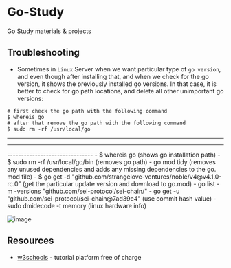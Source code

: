 # Go-Study
Go Study materials &amp; projects

## Troubleshooting

- Sometimes in `Linux` Server when we want particular type of `go version`, and even though after installing that, and when we check for the go version, it shows the previously installed go versions. In that case, it is better to check for go path locations, and delete all other unimportant go versions:

```
# first check the go path with the following command
$ whereis go
# after that remove the go path with the following command
$ sudo rm -rf /usr/local/go
```

--------------

--------------------------------------------------------------------------------------------------------------------------
<Go commands>
-------------------------------
- $ whereis go (shows go installation path)
- $ sudo rm -rf /usr/local/go/bin (removes go path)
- go mod tidy (removes any unused dependencies and adds any missing dependencies to the go. mod file)                                                                                                                                                              
- $ go get -d "github.com/strangelove-ventures/noble/v4@v4.1.0-rc.0" (get the particular update version and download to go.mod)
- go list -m -versions "github.com/sei-protocol/sei-chain/" 
- go get -u "github.com/sei-protocol/sei-chain@7ad39e4" (use commit hash value)
- sudo dmidecode -t memory (linux hardware info)

![image](https://github.com/afa-farkhod/Go-Study/assets/24220136/6ac2ec90-6bb1-47b9-9308-dea0ba1fcf7a)

## Resources

- [w3schools](https://www.w3schools.com/java/default.asp) - tutorial platform free of charge

